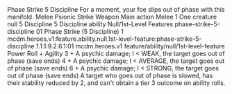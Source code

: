 <ability>
  <name>Phase Strike</name>
  <cost>5 Discipline</cost>
  <flavor>For a moment, your foe slips out of phase with this manifold.</flavor>
  <keywords>
    <keyword>Melee</keyword>
    <keyword>Psionic</keyword>
    <keyword>Strike</keyword>
    <keyword>Weapon</keyword>
  </keywords>
  <type>Main action</type>
  <distance>Melee 1</distance>
  <target>One creature</target>
  <metadata>
    <class>null</class>
    <cost>5 Discipline</cost>
    <cost_amount>5</cost_amount>
    <cost_resource>Discipline</cost_resource>
    <feature_type>ability</feature_type>
    <file_dpath>Null/1st-Level Features</file_dpath>
    <item_id>phase-strike-5-discipline</item_id>
    <item_index>01</item_index>
    <item_name>Phase Strike (5 Discipline)</item_name>
    <level>1</level>
    <scc>mcdm.heroes.v1:feature.ability.null.1st-level-feature:phase-strike-5-discipline</scc>
    <scdc>1.1.1:9.2.6.1:01</scdc>
    <source>mcdm.heroes.v1</source>
    <type>feature/ability/null/1st-level-feature</type>
  </metadata>
  <effects>
    <effect type="roll">
      <roll>Power Roll + Agility</roll>
      <t1>3 + A psychic damage; I &lt; WEAK, the target goes out of phase (save ends)</t1>
      <t2>4 + A psychic damage; I &lt; AVERAGE, the target goes out of phase (save ends)</t2>
      <t3>6 + A psychic damage; I &lt; STRONG, the target goes out of phase (save ends)</t3>
    </effect>
    <effect type="mundane">A target who goes out of phase is slowed, has their stability reduced by 2, and can&apos;t obtain a tier 3 outcome on ability rolls.</effect>
  </effects>
</ability>
